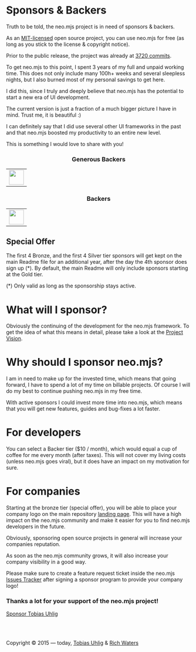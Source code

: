# Sponsors & Backers

Truth to be told, the neo.mjs project is in need of sponsors & backers.

As an [MIT-licensed](LICENSE) open source project,
you can use neo.mjs for free (as long as you stick to the license & copyright notice).

Prior to the public release, the project was already at [3720 commits](.github/NEOMJS_HISTORY.md).

To get neo.mjs to this point, I spent 3 years of my full and unpaid working time.
This does not only include many 100h+ weeks and several sleepless nights,
but I also burned most of my personal savings to get here.

I did this, since I truly and deeply believe that neo.mjs has the potential to start a new era of UI development.

The current version is just a fraction of a much bigger picture I have in mind.
Trust me, it is beautiful :)

I can definitely say that I did use several other UI frameworks in the past and that neo.mjs boosted my productivity
to an entire new level.

This is something I would love to share with you!

<h3 align="center">Generous Backers</h3>
<!--generous backers start-->
<table>
  <tbody>
    <tr>
      <td align="center" valign="middle">
        <a href="https://github.com/keckeroo">
          <img width="40px" src="https://avatars.githubusercontent.com/u/1653769?v=4">
        </a>
      </td>
    </tr>
  </tbody>
</table>
<!--generous backers end-->

<h3 align="center">Backers</h3>
<!--backers start-->
<table>
  <tbody>
    <tr>
      <td align="center" valign="middle">
        <a href="https://github.com/pyccyp">
          <img width="40px" src="https://avatars.githubusercontent.com/u/66266683?v=4">
        </a>
      </td>
    </tr>
  </tbody>
</table>
<!--backers end-->

## Special Offer
The first 4 Bronze, and the first 4 Silver tier sponsors will get kept on the main Readme file for an additional year,
after the day the 4th sponsor does sign up (*).
By default, the main Readme will only include sponsors starting at the Gold tier.

(*) Only valid as long as the sponsorship stays active.

# What will I sponsor?
Obviously the continuing of the development for the neo.mjs framework.
To get the idea of what this means in detail, please take a look at the [Project Vision](.github/VISION.md).

# Why should I sponsor neo.mjs?
I am in need to make up for the invested time, which means that going forward,
I have to spend a lot of my time on billable projects.
Of course I will do my best to continue pushing neo.mjs in my free time.

With active sponsors I could invest more time into neo.mjs,
which means that you will get new features, guides and bug-fixes a lot faster.

# For developers
You can select a Backer tier ($10 / month), which would equal a cup of coffee for me every month (after taxes).
This will not cover my living costs (unless neo.mjs goes viral), but it does have an impact on
my motivation for sure.

# For companies
Starting at the bronze tier (special offer), you will be able to place your company logo on the main repository [landing page](README.md).
This will have a high impact on the neo.mjs community and make it easier for you
to find neo.mjs developers in the future.

Obviously, sponsoring open source projects in general will increase your companies reputation.

As soon as the neo.mjs community grows, it will also increase your company visibility in a good way.

Please make sure to create a feature request ticket inside the neo.mjs <a href="../../issues">Issues Tracker</a>
after signing a sponsor program to provide your company logo!

### Thanks a lot for your support of the neo.mjs project!
[Sponsor Tobias Uhlig](https://github.com/sponsors/tobiu)

<br><br>

Copyright © 2015 — today, [Tobias Uhlig](https://www.linkedin.com/in/tobiasuhlig/) & [Rich Waters](https://www.linkedin.com/in/richwaters/)
